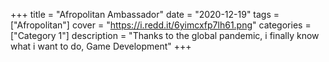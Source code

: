 +++
title = "Afropolitan Ambassador"
date = "2020-12-19"
tags = ["Afropolitan"]
cover = "https://i.redd.it/6yimcxfp7lh61.png"
categories = ["Category 1"]
description = "Thanks to the global pandemic, i finally know what i want to do, Game Development"
+++
